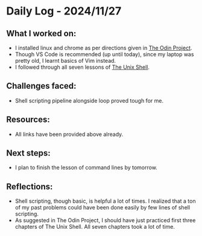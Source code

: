<!--
# Daily Log - [Date]

## What I worked on:
- Brief summary of what I accomplished today

## Challenges faced:
- Any issues I ran into or concepts that were hard to grasp

## Resources:
- Links to any helpful resources I used
- [Title](url)

## Next steps:
- Outline what I plan to do next time

## Reflections
- Anything I learnt about the process or about coding in general
-->

# Daily Log - 2024/11/27

## What I worked on:
- I installed linux and chrome as per directions given in [The Odin Project](https://www.theodinproject.com/lessons/foundations-installations).
- Though VS Code is recommended (up until today), since my laptop was pretty old, I learnt basics of Vim instead.
- I followed through all seven lessons of [The Unix Shell](https://swcarpentry.github.io/shell-novice/).

## Challenges faced:
- Shell scripting pipeline alongside loop proved tough for me.

## Resources:
- All links have been provided above already.

## Next steps:
- I plan to finish the lesson of command lines by tomorrow.

## Reflections:
- Shell scripting, though basic, is helpful a lot of times. I realized that a ton of my past problems could have been done easily by few lines of shell scripting.
- As suggested in The Odin Project, I should have just practiced first three chapters of The Unix Shell. All seven chapters took a lot of time.

